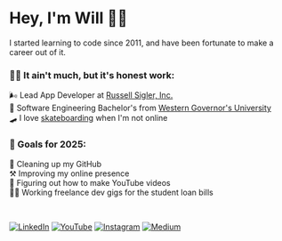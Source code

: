 

# Hey, I'm Will 🙋‍♂️

I started learning to code since 2011, and have been fortunate to make a career out of it.

### 🤷‍♂️ It ain't much, but it's honest work:
🌬️ Lead App Developer at [Russell Sigler, Inc.](https://siglers.com)<br>
📜 Software Engineering Bachelor's from [Western Governor's University](https://wgu.edu)<br>
🛹 I love [skateboarding](https://youtube.com/@wforbes87) when I'm not online<br>

### 🥅 Goals for 2025:
🧹 Cleaning up my GitHub<br>
⚒️ Improving my online presence<br>
🎥 Figuring out how to make YouTube videos<br>
🧑‍🏭 Working freelance dev gigs for the student loan bills<br>

<br>

[![LinkedIn](https://img.shields.io/badge/LinkedIn-%230077B5.svg?logo=linkedin&logoColor=white)](https://linkedin.com/in/wforbes87) [![YouTube](https://img.shields.io/badge/YouTube-%23FF0000.svg?logo=YouTube&logoColor=white)](https://youtube.com/@will-codes) [![Instagram](https://img.shields.io/badge/Instagram-%23E4405F.svg?logo=Instagram&logoColor=white)](https://instagram.com/wforbes87) [![Medium](https://img.shields.io/badge/Medium-12100E?logo=medium&logoColor=white)](https://medium.com/@wforbes)


<!--

<h3 style="text-align:center;">current bugs:</h3>

<div style="display:grid; grid-template-columns: 1fr 0.1fr 1fr;">
<div style="display:flex; flex-direction:column; justify-content:center; align-items:flex-end;">

![TypeScript](https://img.shields.io/badge/typescript-%23007ACC.svg?style=for-the-badge&logo=typescript&logoColor=white)
![TailwindCSS](https://img.shields.io/badge/tailwindcss-%2338B2AC.svg?style=for-the-badge&logo=tailwind-css&logoColor=white)

![React](https://img.shields.io/badge/react-%2320232a.svg?style=for-the-badge&logo=react&logoColor=%2361DAFB)
![Next JS](https://img.shields.io/badge/Next-black?style=for-the-badge&logo=next.js&logoColor=white)
![MUI](https://img.shields.io/badge/MUI-%230081CB.svg?style=for-the-badge&logo=mui&logoColor=white)

![React Native](https://img.shields.io/badge/react_native-%2320232a.svg?style=for-the-badge&logo=react&logoColor=%2361DAFB)
![Expo](https://img.shields.io/badge/expo-1C1E24?style=for-the-badge&logo=expo&logoColor=#D04A37)

</div>

<div style="display:flex; flex-direction:column; justify-content:center; align-items:flex-start;">

![NodeJS](https://img.shields.io/badge/node.js-6DA55F?style=for-the-badge&logo=node.js&logoColor=white)
![Express.js](https://img.shields.io/badge/express.js-%23404d59.svg?style=for-the-badge&logo=express&logoColor=%2361DAFB)

![Python](https://img.shields.io/badge/python-3670A0?style=for-the-badge&logo=python&logoColor=ffdd54)
![Django](https://img.shields.io/badge/django-%23092E20.svg?style=for-the-badge&logo=django&logoColor=white)

![Postgres](https://img.shields.io/badge/postgres-%23316192.svg?style=for-the-badge&logo=postgresql&logoColor=white)
![MongoDB](https://img.shields.io/badge/MongoDB-%234ea94b.svg?style=for-the-badge&logo=mongodb&logoColor=white)

</div>
</div>

<div style="display:flex; flex-direction:row; justify-content:center; align-items:center;">

![Notion](https://img.shields.io/badge/Notion-%23000000.svg?style=for-the-badge&logo=notion&logoColor=white)
![Docker](https://img.shields.io/badge/docker-%230db7ed.svg?style=for-the-badge&logo=docker&logoColor=white)
![GitHub Actions](https://img.shields.io/badge/github%20actions-%232671E5.svg?style=for-the-badge&logo=githubactions&logoColor=white)
![AWS](https://img.shields.io/badge/AWS-%23FF9900.svg?style=for-the-badge&logo=amazon-aws&logoColor=white)

</div>

<div style="display:flex; flex-direction:row; justify-content:center;">

![Figma](https://img.shields.io/badge/figma-%23F24E1E.svg?style=for-the-badge&logo=figma&logoColor=white)
![Adobe Premiere Pro](https://img.shields.io/badge/Adobe%20Premiere%20Pro-9999FF.svg?style=for-the-badge&logo=Adobe%20Premiere%20Pro&logoColor=white)

</div>

<h3 style="text-align:center;">past bugs:</h3>
<div style="display:grid; grid-template-columns: 1fr 0.1fr 1fr;">
<div style="display:flex; flex-direction:column; justify-content:center; align-items:flex-end;">

![Vue.js](https://img.shields.io/badge/vue.js-%2335495e.svg?style=for-the-badge&logo=vuedotjs&logoColor=%234FC08D)
![Vuetify](https://img.shields.io/badge/Vuetify-1867C0?style=for-the-badge&logo=vuetify&logoColor=AEDDFF)
![Quasar](https://img.shields.io/badge/Quasar-16B7FB?style=for-the-badge&logo=quasar&logoColor=black)

![Java](https://img.shields.io/badge/java-%23ED8B00.svg?style=for-the-badge&logo=openjdk&logoColor=white)
![JavaFX](https://img.shields.io/badge/javafx-%23FF0000.svg?style=for-the-badge&logo=javafx&logoColor=white)

![WordPress](https://img.shields.io/badge/WordPress-%23117AC9.svg?style=for-the-badge&logo=WordPress&logoColor=white)

</div>

<div style="display:flex; flex-direction:column; justify-content:center; align-items:flex-start;">

![C#](https://img.shields.io/badge/c%23-%23239120.svg?style=for-the-badge&logo=csharp&logoColor=white)
![MicrosoftSQLServer](https://img.shields.io/badge/Microsoft%20SQL%20Server-CC2927?style=for-the-badge&logo=microsoft%20sql%20server&logoColor=white)

![PHP](https://img.shields.io/badge/php-%23777BB4.svg?style=for-the-badge&logo=php&logoColor=white)
![Laravel](https://img.shields.io/badge/laravel-%23FF2D20.svg?style=for-the-badge&logo=laravel&logoColor=white)

![MariaDB](https://img.shields.io/badge/MariaDB-003545?style=for-the-badge&logo=mariadb&logoColor=white)
![MySQL](https://img.shields.io/badge/mysql-4479A1.svg?style=for-the-badge&logo=mysql&logoColor=white)

</div>
</div>

<div style="display:flex; flex-direction:row; justify-content:center;">

![Jira](https://img.shields.io/badge/jira-%230A0FFF.svg?style=for-the-badge&logo=jira&logoColor=white)
![Trello](https://img.shields.io/badge/Trello-%23026AA7.svg?style=for-the-badge&logo=Trello&logoColor=white)

</div>

<h3 style="text-align:center;">upcoming bugs:</h3>
<div style="display:flex; flex-direction:column; justify-content:center; align-items:center;">

![Remix](https://img.shields.io/badge/remix-%23000.svg?style=for-the-badge&logo=remix&logoColor=white)
![Nuxt JS](https://img.shields.io/badge/Nuxt-002E3B?style=for-the-badge&logo=nuxt.js&logoColor=#00DC82)
![React Query](https://img.shields.io/badge/-React%20Query-FF4154?style=for-the-badge&logo=react%20query&logoColor=white)
![React Hook Form](https://img.shields.io/badge/React%20Hook%20Form-%23EC5990.svg?style=for-the-badge&logo=reacthookform&logoColor=white)

![Vercel](https://img.shields.io/badge/vercel-%23000000.svg?style=for-the-badge&logo=vercel&logoColor=white) 
![Heroku](https://img.shields.io/badge/heroku-%23430098.svg?style=for-the-badge&logo=heroku&logoColor=white)
![Netlify](https://img.shields.io/badge/netlify-%23000000.svg?style=for-the-badge&logo=netlify&logoColor=#00C7B7)
![DigitalOcean](https://img.shields.io/badge/DigitalOcean-%230167ff.svg?style=for-the-badge&logo=digitalOcean&logoColor=white)

</div>
-->

<!--
![](https://github-readme-stats.vercel.app/api?username=wforbes&theme=dark&hide_border=false&include_all_commits=false&count_private=false)<br/>

![](https://github-readme-stats.vercel.app/api/top-langs/?username=wforbes&theme=dark&hide_border=false&include_all_commits=false&count_private=false&layout=compact)

Trying to build the habit of coding every day...

![](https://github-readme-streak-stats.herokuapp.com/?user=wforbes&theme=dark&hide_border=false)

[![](https://visitcount.itsvg.in/api?id=wforbes&icon=0&color=12)](https://visitcount.itsvg.in)

-->

<!-- GPRM is an awesome github readme generator ( https://gprm.itsvg.in ) -->
